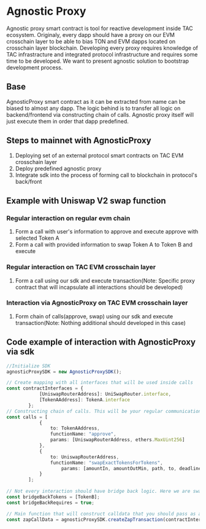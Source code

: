 # Agnostic Proxy
Agnostic proxy smart contract is tool for reactive development inside TAC ecosystem. Originaly, every dapp should have a proxy on our EVM crosschain layer to be able to bias TON and EVM dapps located on crosschain layer blockchain. Developing every proxy requires knowledge of TAC infrastracture and integrated protocol infrastructure and requires some time to be developed. We want to present agnostic solution to bootstrap development process.

## Base
AgnosticProxy smart contract as it can be extracted from name can be biased to almost any dapp. The logic behind is to transfer all logic on backend/frontend via constructing chain of calls. Agnostic proxy itself will just execute them in order that dapp predefined.

## Steps to mainnet with AgnosticProxy
1. Deploying set of an external protocol smart contracts on TAC EVM crosschain layer
2. Deploy predefined agnostic proxy
3. Integrate sdk into the process of forming call to blockchain in protocol's back/front

## Example with Uniswap V2 swap function
### Regular interaction on regular evm chain
1. Form a call with user's information to approve and execute approve with selected Token A
2. Form a call with provided information to swap Token A to Token B and execute

### Regular interaction on TAC EVM crosschain layer
1. Form a call using our sdk and execute transaction(Note: Specific proxy contract that will incapsulate all interactions should be developed)

### Interaction via AgnosticProxy on TAC EVM crosschain layer
1. Form chain of calls(approve, swap) using our sdk and execute transaction(Note: Nothing additional should developed in this case)

## Code example of interaction with AgnosticProxy via sdk
```typescript
//Initialize SDK
agnosticProxySDK = new AgnosticProxySDK();

// Create mapping with all interfaces that will be used inside calls
const contractInterfaces = {
            [UniswapRouterAddress]: UniSwapRouter.interface,
            [TokenAAddress]: TokenA.interface
        };
// Constructing chain of calls. This will be your regular communication with your protocol. If you need to do more approves, then just add them, if you need more specific communications, just include them here
const calls = [
            {
                to: TokenAAddress,
                functionName: "approve",
                params: [UniswapRouterAddress, ethers.MaxUint256]
            },
            {
                to: UniswapRouterAddress,
                functionName: "swapExactTokensForTokens",
                    params: [amountIn, amountOutMin, path, to, deadline]
            }
        ];
        
// Not every interaction should have bridge back logic. Here we are swapping TokenA to Token B, so, Token B should be bridged back. If your interaction doesn't need bridge back logic, just skip them and leave this fields empty 
const bridgeBackTokens = [TokenB];
const bridgeBackRequires = true;

// Main function that will construct calldata that you should pass as an argument to function call. Also Call target will be agnostic proxy.
const zapCallData = agnosticProxySDK.createZapTransaction(contractInterfaces, calls, bridgeBackTokens, bridgeBackRequires);
```
